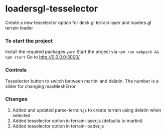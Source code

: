 # loadersgl-tesselector

Create a new tesselector option for deck.gl terrain layer and loaders.gl terrain loader

### To start the project

Install the required packages
`yarn`
Start the project via
`npm run webpack && npm start`
Go to http://0.0.0.0:3000/

### Controls

Tesselector button to switch between martini and delatin.
The number is a slider for changing maxMeshError

### Changes

1. Added and updated parse-terrain.js to create terrain using delatin when selected
2. Added tesselector option in terrain-layer.js (defaults to martini)
3. Added tesselector option in terrain-loader.js
